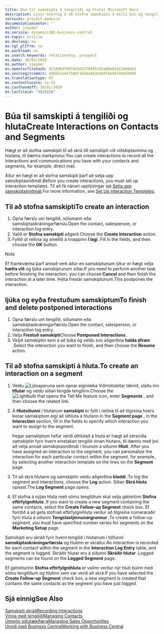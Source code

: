 ```yaml
---
title: Búa til samskipti á tengiliði og hluta| Microsoft Docs
description: Lýsir hvernig á að stofna samskipti á milli þín og tengiliða og hluta í Business Central, eins og til dæmis beint tölvupóstsamband.
services: project-madeira
documentationcenter: ''
author: jswymer
ms.service: dynamics365-business-central
ms.topic: article
ms.devlang: na
ms.tgt_pltfrm: na
ms.workload: na
ms.search.keywords: relationship, prospect
ms.date: 10/01/2020
ms.author: jswymer
ms.openlocfilehash: d21496d709fd24d3276845195a0be81d13486e83
ms.sourcegitcommit: ddbb5cede750df1baba4b3eab8fbed6744b5b9d6
ms.translationtype: HT
ms.contentlocale: is-IS
ms.lasthandoff: 10/01/2020
ms.locfileid: "3925158"
---
```

# <a name="create-interactions-on-contacts-and-segments"></a><span data-ttu-id="56438-103">Búa til samskipti á tengiliði og hluta</span><span class="sxs-lookup"><span data-stu-id="56438-103">Create Interactions on Contacts and Segments</span></span>
<span data-ttu-id="56438-104">Hægt er að stofna samskipti til að skrá öll samskipti við viðskiptavinina og hlutana, til dæmis markpóstur.</span><span class="sxs-lookup"><span data-stu-id="56438-104">You can create interactions to record all the interactions and communications you have with your contacts and segments, for example, direct mail.</span></span>

<span data-ttu-id="56438-105">Áður en hægt er að stofna samskipti þarf að setja upp samskiptasniðmát.</span><span class="sxs-lookup"><span data-stu-id="56438-105">Before you create interactions, you must set up interaction templates.</span></span> <span data-ttu-id="56438-106">Til að fá nánari upplýsingar sjá  [Setja upp samskiptasniðmát](marketing-interactions.md).</span><span class="sxs-lookup"><span data-stu-id="56438-106">For more information, see  [Set Up Interaction Templates](marketing-interactions.md).</span></span>

## <a name="to-create-an-interaction"></a><span data-ttu-id="56438-107">Til að stofna samskipti</span><span class="sxs-lookup"><span data-stu-id="56438-107">To create an interaction</span></span>
1. <span data-ttu-id="56438-108">Opna færslu um tengilið, sölumann eða samskiptaskráningarfærslu.</span><span class="sxs-lookup"><span data-stu-id="56438-108">Open the contact, salesperson, or interaction log entry.</span></span>
2. <span data-ttu-id="56438-109">Valið er **Stofna samskipti** aðgerð.</span><span class="sxs-lookup"><span data-stu-id="56438-109">Choose the **Create Interaction** action.</span></span>
3. <span data-ttu-id="56438-110">Fyllið út reitina og smellið á hnappinn **Í lagi** .</span><span class="sxs-lookup"><span data-stu-id="56438-110">Fill in the fields, and then choose the **OK** button.</span></span>

> [!NOTE]  
>   <span data-ttu-id="56438-111">Ef framkvæma þarf annað verk áður en samskiptunum lýkur er hægt velja **hætta við** og ljúka samskiptunum síðar.</span><span class="sxs-lookup"><span data-stu-id="56438-111">If you need to perform another task before finishing the interaction, you can choose **Cancel** and then finish the interaction at a later time.</span></span> <span data-ttu-id="56438-112">Þetta frestar samskiptunum.</span><span class="sxs-lookup"><span data-stu-id="56438-112">This postpones the interaction.</span></span>

## <a name="to-finish-and-delete-postponed-interactions"></a><span data-ttu-id="56438-113">ljúka og eyða frestuðum samskiptum</span><span class="sxs-lookup"><span data-stu-id="56438-113">To finish and delete postponed interactions</span></span>
1. <span data-ttu-id="56438-114">Opna færslu um tengilið, sölumann eða samskiptaskráningarfærslu.</span><span class="sxs-lookup"><span data-stu-id="56438-114">Open the contact, salesperson, or interaction log entry.</span></span>
2. <span data-ttu-id="56438-115">Velja **Frestuð samskipti**</span><span class="sxs-lookup"><span data-stu-id="56438-115">Choose **Postponed Interactions** .</span></span>
3. <span data-ttu-id="56438-116">Veljið samskiptin sem á að ljúka og veldu svo aðgerðina **halda áfram** .</span><span class="sxs-lookup"><span data-stu-id="56438-116">Select the interaction you want to finish, and then choose the **Resume** action.</span></span>

## <a name="to-create-an-interaction-on-a-segment"></a><span data-ttu-id="56438-117">Til að stofna samskipti á hluta.</span><span class="sxs-lookup"><span data-stu-id="56438-117">To create an interaction on a segment</span></span>
1. <span data-ttu-id="56438-118">Veldu ![Ljósaperuna sem opnar eiginleika Viðmótsleitar](media/ui-search/search_small.png "Segðu mér hvað þú vilt gera") táknið, sláðu inn **Hlutar** og veldu síðan tengda tengilinn.</span><span class="sxs-lookup"><span data-stu-id="56438-118">Choose the ![Lightbulb that opens the Tell Me feature](media/ui-search/search_small.png "Tell me what you want to do") icon, enter **Segments** , and then choose the related link.</span></span>
2. <span data-ttu-id="56438-119">Á **Hlutsíðunni** í hlutanum **samskipti** er fyllt í reitina til að tilgreina hvers konar samskiptum eigi að úthluta á hlutann.</span><span class="sxs-lookup"><span data-stu-id="56438-119">In the **Segment page** , in the **Interaction** section, fill in the fields to specify which interaction you want to assign to the segment.</span></span>

    <span data-ttu-id="56438-120">Þegar samskiptum hefur verið úthlutað á hluta er hægt að sérsníða samskiptin fyrir hvern einstakan tengilið innan hlutans, til dæmis með því að velja annað samskiptasniðmát í línunum á síðunni **Hluti** .</span><span class="sxs-lookup"><span data-stu-id="56438-120">After you have assigned an interaction to the segment, you can personalize the interaction for each particular contact within the segment, for example, by selecting another interaction template on the lines on the **Segment** page.</span></span>  
3. <span data-ttu-id="56438-121">Til að skrá hlutann og samskiptin veldu aðgerðina **kladdi** .</span><span class="sxs-lookup"><span data-stu-id="56438-121">To log the segment and interactions, choose the **Log** action.</span></span> <span data-ttu-id="56438-122">Síðan **Skrá hluta** opnast.</span><span class="sxs-lookup"><span data-stu-id="56438-122">The **Log Segment** page opens.</span></span>
4. <span data-ttu-id="56438-123">Ef stofna á nýjan hluta með sömu tengiliðum skal velja gátreitinn **Stofna eftirfylgnihluta** .</span><span class="sxs-lookup"><span data-stu-id="56438-123">If you want to create a new segment containing the same contacts, select the **Create Follow-up Segment** check box.</span></span> <span data-ttu-id="56438-124">Ef forritið á að geta stofnað eftirfylgnihluta verður að tilgreina númeraraðir fyrir hluta á síðunni **Tengslastjórnunargrunnur** .</span><span class="sxs-lookup"><span data-stu-id="56438-124">To create a follow-up segment, you must have specified number series for segments on the **Marketing Setup** page.</span></span>

<span data-ttu-id="56438-125">Samskipti eru skráð fyrir hvern tengilið í hlutanum í töflunni **samskiptaskráningarfærsla** og hlutinn er skráður.</span><span class="sxs-lookup"><span data-stu-id="56438-125">An interaction is recorded for each contact within the segment in the **Interaction Log Entry** table, and the segment is logged.</span></span> <span data-ttu-id="56438-126">Skráðir hlutar eru á síðunni **Skráðir hlutar** .</span><span class="sxs-lookup"><span data-stu-id="56438-126">Logged segments can be found on the **Logged Segment** page.</span></span>

<span data-ttu-id="56438-127">Ef gátreiturinn **Stofna eftirfylgnihluta** er valinn verður nýr hluti búinn með sömu tengiliðum og hlutinn sem var verið að skrá.</span><span class="sxs-lookup"><span data-stu-id="56438-127">If you have selected the **Create Follow-up Segment** check box, a new segment is created that contains the same contacts as the segment you have just logged.</span></span>

## <a name="see-also"></a><span data-ttu-id="56438-128">Sjá einnig</span><span class="sxs-lookup"><span data-stu-id="56438-128">See Also</span></span>
[<span data-ttu-id="56438-129">Samskipti skráð</span><span class="sxs-lookup"><span data-stu-id="56438-129">Recording Interactions</span></span>](marketing-interactions.md)  
[<span data-ttu-id="56438-130">Vinna með tengiliði</span><span class="sxs-lookup"><span data-stu-id="56438-130">Managing Contacts</span></span>](marketing-contacts.md)  
[<span data-ttu-id="56438-131">Umsjón sölutækifæra</span><span class="sxs-lookup"><span data-stu-id="56438-131">Managing Sales Opportunities</span></span>](marketing-manage-sales-opportunities.md)  
[<span data-ttu-id="56438-132">Unnið með Business Central</span><span class="sxs-lookup"><span data-stu-id="56438-132">Working with Business Central</span></span>](ui-work-product.md)
